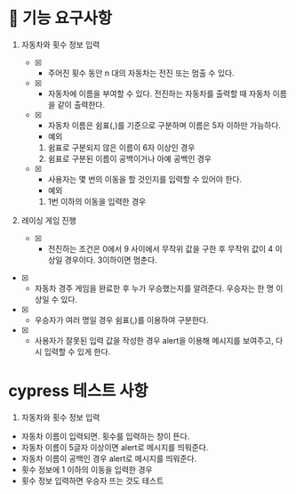 # 🎯 기능 요구사항

1. 자동차와 횟수 정보 입력

   - [x] - 주어진 횟수 동안 n 대의 자동차는 전진 또는 멈출 수 있다.
   - [x] - 자동차에 이름을 부여할 수 있다. 전진하는 자동차를 출력할 때 자동차 이름을 같이 출력한다.
   - [x] - 자동차 이름은 쉼표(,)를 기준으로 구분하며 이름은 5자 이하만 가능하다.
     - 예외
     1. 쉼표로 구분되지 않은 이름이 6자 이상인 경우
     2. 쉼표로 구분된 이름이 공백이거나 아예 공백인 경우
   - [x] - 사용자는 몇 번의 이동을 할 것인지를 입력할 수 있어야 한다.
     - 예외
     1. 1번 이하의 이동을 입력한 경우

2. 레이싱 게임 진행
   - [x] - 전진하는 조건은 0에서 9 사이에서 무작위 값을 구한 후 무작위 값이 4 이상일 경우이다. 3이하이면 멈춘다.

- [x] - 자동차 경주 게임을 완료한 후 누가 우승했는지를 알려준다. 우승자는 한 명 이상일 수 있다.
- [x] - 우승자가 여러 명일 경우 쉼표(,)를 이용하여 구분한다.
- [x] - 사용자가 잘못된 입력 값을 작성한 경우 alert을 이용해 메시지를 보여주고, 다시 입력할 수 있게 한다.

# cypress 테스트 사항

1. 자동차와 횟수 정보 입력

- 자동차 이름이 입력되면. 횟수를 입력하는 창이 뜬다.
- 자동차 이름이 5글자 이상이면 alert로 메시지를 띄워준다.
- 자동차 이름이 공백인 경우 alert로 메시지를 띄워준다.
- 횟수 정보에 1 이하의 이동을 입력한 경우
- 횟수 정보 입력하면 우승자 뜨는 것도 테스트
